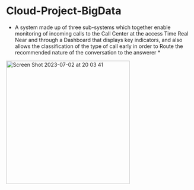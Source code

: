 # Cloud-Project-BigData

* A system made up of three sub-systems which together enable monitoring of incoming calls to the Call Center at the access
Time Real Near and through a Dashboard that displays key indicators, and also allows the classification of the type of call early in order to
Route the recommended nature of the conversation to the answerer *
<img width="333" alt="Screen Shot 2023-07-02 at 20 03 41" src="https://github.com/KobiSaada/Cloud-Computing-Project/assets/73976733/b73f4c55-0d4f-41df-b829-cb3dbe892b5d">
